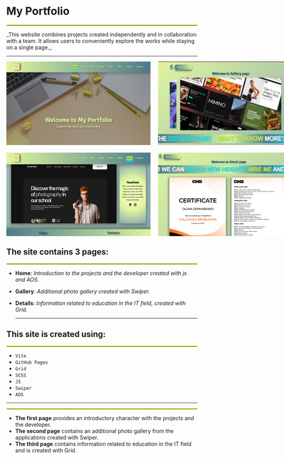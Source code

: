 # My Portfolio

<hr style="border: 1px solid yellow;">
_This website combines projects created independently and in collaboration with a
team. It allows users to conveniently explore the works while staying on a
single page._

---

<div style="display: flex; gap: 20px;">
    <img src="./src/img/gallery/port-baner.png" alt="Image 1" style="width: 380px; height: 220px;">
    <img src="./src/img/gallery/port-gallery.png" alt="Image 2" style="width: 380px; height: 220px;">
</div>

<div style="display: flex; gap: 20px; margin-top: 20px;">
    <img src="./src/img/gallery/port-footer.png" alt="Image 3" style="width: 380px; height: 220px;">
    <img src="./src/img/gallery/sertificate.png" alt="Image 4" style="width: 380px; height: 220px;">
</div>

## The site contains 3 pages:

<hr style="border: 1px solid yellow;">

- **Home**: _Introduction to the projects and the developer created with js and
  AOS._
- **Gallery**: _Additional photo gallery created with Swiper._
- **Details**: _Information related to education in the IT field, created with
  Grid._

  ***

## This site is created using:

<hr style="border: 1px solid yellow;">

- `Vite`
- `GitHub Pages`
- `Grid`
- `SCSS`
- `JS`
- `Swiper`
- `AOS`

---

<hr style="border: 1px solid yellow;">

- **The first page** provides an introductory character with the projects and
  the developer.
- **The second page** contains an additional photo gallery from the applications
  created with Swiper.
- **The third page** contains information related to education in the IT field
  and is created with Grid.
